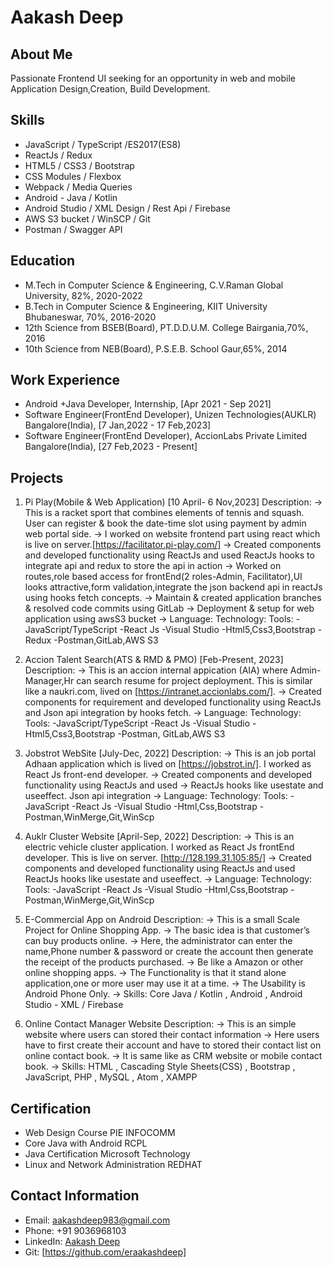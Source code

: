 # Aakash Deep

## About Me
Passionate Frontend UI seeking for an opportunity in web and mobile Application Design,Creation, Build Development.

## Skills
- JavaScript / TypeScript /ES2017(ES8)
- ReactJs / Redux
- HTML5 / CSS3 / Bootstrap
- CSS Modules / Flexbox
- Webpack / Media Queries
- Android - Java / Kotlin
- Android Studio / XML Design / Rest Api / Firebase
- AWS S3 bucket / WinSCP / Git
- Postman / Swagger API

## Education
- M.Tech in Computer Science & Engineering, C.V.Raman Global University, 82%, 2020-2022
- B.Tech in Computer Science & Engineering, KIIT University Bhubaneswar, 70%, 2016-2020
- 12th Science from BSEB(Board), PT.D.D.U.M. College Bairgania,70%, 2016
- 10th Science from NEB(Board), P.S.E.B. School Gaur,65%, 2014

## Work Experience
- Android +Java Developer, Internship, [Apr 2021 - Sep 2021]
- Software Engineer(FrontEnd Developer), Unizen Technologies(AUKLR) Bangalore(India), [7 Jan,2022 - 17 Feb,2023]
- Software Engineer(FrontEnd Developer), AccionLabs Private Limited Bangalore(India), [27 Feb,2023 - Present]

## Projects
1. Pi Play(Mobile & Web Application) [10 April- 6 Nov,2023]
   Description:
   -> This is a racket sport that combines elements of tennis and squash. User can register & book the date-time slot using payment by admin web portal side.
   -> I worked on website frontend part using react which is live on server.[https://facilitator.pi-play.com/]
   -> Created components and developed functionality using ReactJs and used ReactJs hooks to integrate api and redux to store the api in action
   -> Worked on routes,role based access for frontEnd(2 roles-Admin, Facilitator),UI looks attractive,form validation,integrate the json backend api in reactJs using hooks 
     fetch concepts.
   -> Maintain & created application branches & resolved code commits using GitLab
   -> Deployment & setup for web application using awsS3 bucket
   -> Language:                  Technology:      Tools:
     -JavaScript/TypeScript      -React Js         -Visual Studio
     -Html5,Css3,Bootstrap      -Redux            -Postman,GitLab,AWS S3

2. Accion Talent Search(ATS & RMD & PMO) [Feb-Present, 2023]
   Description:
   -> This is an accion internal appication (AIA) where Admin- Manager,Hr can search resume for project deployment. This is similar like a naukri.com, lived on 
      [https://intranet.accionlabs.com/].
   -> Created components for requirement and developed functionality using ReactJs and Json api integration by hooks fetch.
   -> Language:                 Technology:   Tools:
      -JavaScript/TypeScript     -React Js     -Visual Studio
      -Html5,Css3,Bootstrap                    -Postman, GitLab,AWS S3

3. Jobstrot WebSite [July-Dec, 2022]
   Description:
   -> This is an job portal Adhaan application which is lived on [https://jobstrot.in/]. I worked as React Js front-end developer.
   -> Created components and developed functionality using ReactJs and used
   -> ReactJs hooks like usestate and useeffect. Json api integration
   -> Language:               Technology:     Tools:
      -JavaScript              -React Js       -Visual Studio
      -Html,Css,Bootstrap                      -Postman,WinMerge,Git,WinScp
   
4. Auklr Cluster Website [April-Sep, 2022]
   Description:
   -> This is an electric vehicle cluster application. I worked as React Js frontEnd developer. This is live on server. [http://128.199.31.105:85/]
   -> Created components and developed functionality using ReactJs and used ReactJs hooks like usestate and useeffect.
   -> Language:               Technology:     Tools:
      -JavaScript              -React Js       -Visual Studio
      -Html,Css,Bootstrap                      -Postman,WinMerge,Git,WinScp
   
5. E-Commercial App on Android
   Description:
   -> This is a small Scale Project for Online Shopping App.
   -> The basic idea is that customer’s can buy products online.
   -> Here, the administrator can enter the name,Phone number & password or create the account then generate the receipt of the products purchased. 
   -> Be like a Amazon or other online shopping apps.
   -> The Functionality is that it stand alone application,one or more user may use it at a time.
   -> The Usability is Android Phone Only.
   -> Skills: Core Java / Kotlin , Android , Android Studio - XML / Firebase
   
6. Online Contact Manager Website
   Description:
   -> This is an simple website where users can stored their contact information
   -> Here users have to first create their account and have to stored their contact list on online contact book.
   -> It is same like as CRM website or mobile contact book.
   -> Skills: HTML , Cascading Style Sheets(CSS) , Bootstrap , JavaScript, PHP , MySQL , Atom , XAMPP

## Certification
- Web Design Course PIE INFOCOMM
- Core Java with Android RCPL
- Java Certification Microsoft Technology
- Linux and Network Administration REDHAT

## Contact Information
- Email: aakashdeep983@gmail.com
- Phone: +91 9036968103
- LinkedIn: [Aakash Deep](https://www.linkedin.com/in/eraakashdeep)
- Git: [https://github.com/eraakashdeep]
